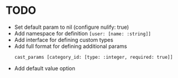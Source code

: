 # TODO
* Set default param to nil (configure nulify: true)
* Add namespace for definition `[user: [name: :string]]`
* Add interface for defining custom types
* Add full format for defining additional params 
  ```
  cast_params [category_id: [type: :integer, required: true]]
  ```
* Add default value option
